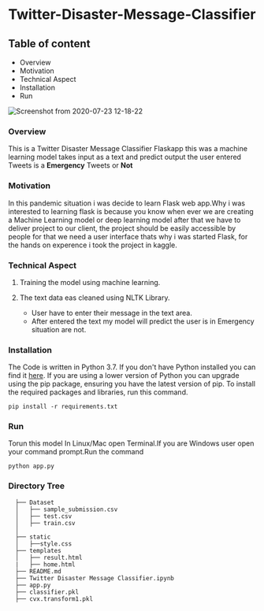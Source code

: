 # Twitter-Disaster-Message-Classifier

## Table of content
   - Overview
   - Motivation
   - Technical Aspect
   - Installation
   - Run

![Screenshot from 2020-07-23 12-18-22](https://user-images.githubusercontent.com/46066018/88258887-cea5cd80-ccde-11ea-8a2f-bc9d7cbcee4f.png)

### Overview
   This is a Twitter Disaster Message Classifier Flaskapp this was a machine learning model takes input as a text and predict output the user entered Tweets is a **Emergency** Tweets or **Not**
   
### Motivation

In this pandemic situation i was decide to learn Flask web app.Why i was interested to learning flask is because you know when ever we are creating a Machine Learning model or deep learning model after that we have to deliver project to our client, the project should be easily accessible by people for that we need  a user interface thats why i was started Flask, for the hands on experence i took the project in kaggle.


### Technical Aspect
   1. Training the model using machine learning.
   
   2. The text data eas cleaned using NLTK Library.
       - User have to enter their message in the text area.
       - After entered the text my model will predict the user is in Emergency situation are not.
       
### Installation
The Code is written in Python 3.7. If you don't have Python installed you can find it [here](https://www.python.org/downloads/). If you are using a lower version of Python you can upgrade using the pip package, ensuring you have the latest version of pip. To install the required packages and libraries, run this command.

    pip install -r requirements.txt
    
### Run
Torun this model In Linux/Mac open Terminal.If you are Windows user open your command prompt.Run the command 

    python app.py
    
    
### Directory Tree
      ├── Dataset
      │   ├── sample_submission.csv
      │   ├── test.csv
      │   ├── train.csv
      │   
      ├── static
      │   ├──style.css
      ├── templates
      │   ├── result.html
      |   ├── home.html
      ├── README.md
      ├── Twitter Disaster Message Classifier.ipynb
      ├── app.py
      ├── classifier.pkl
      ├── cvx.transform1.pkl
  
